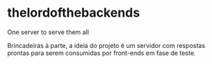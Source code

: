 # thelordofthebackends
One server to serve them all

Brincadeiras à parte, a ideia do projeto é um servidor com respostas prontas para serem consumidas por front-ends em fase de teste.